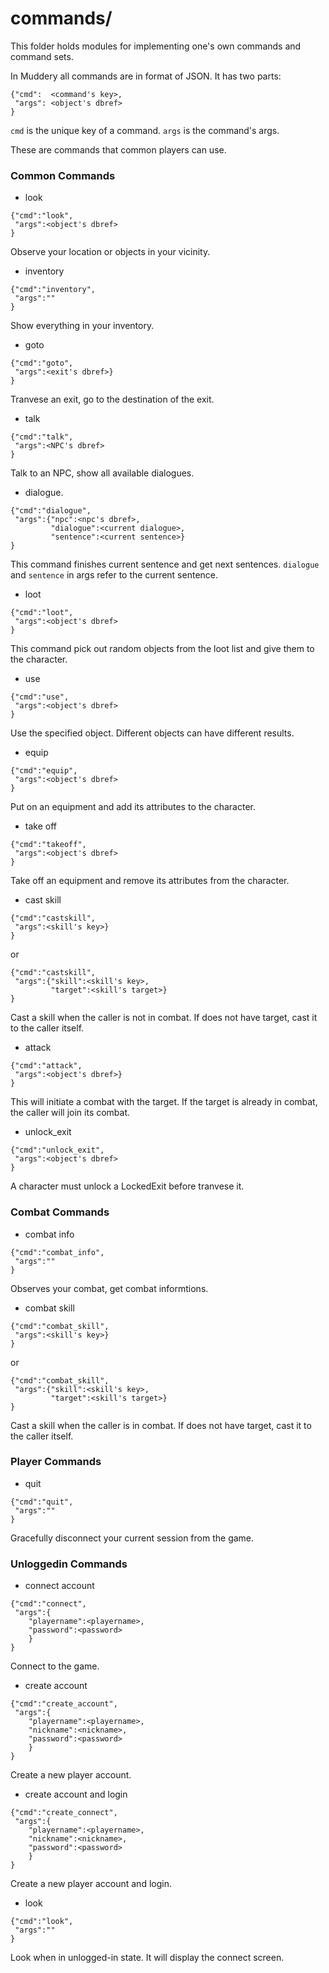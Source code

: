 # commands/

This folder holds modules for implementing one's own commands and
command sets. 

In Muddery all commands are in format of JSON. It has two parts:
```
{"cmd":  <command's key>,
 "args": <object's dbref>
}
```

`cmd` is the unique key of a command. `args` is the command's args.

These are commands that common players can use.

### Common Commands

* look
```
{"cmd":"look",
 "args":<object's dbref>
}
```
Observe your location or objects in your vicinity.

* inventory
```
{"cmd":"inventory",
 "args":""
}
```
Show everything in your inventory.

* goto
```
{"cmd":"goto",
 "args":<exit's dbref>}
}
```
Tranvese an exit, go to the destination of the exit.

* talk
```
{"cmd":"talk",
 "args":<NPC's dbref>
}
```
Talk to an NPC, show all available dialogues.

* dialogue.
```
{"cmd":"dialogue",
 "args":{"npc":<npc's dbref>,
         "dialogue":<current dialogue>,
         "sentence":<current sentence>}
}
```
This command finishes current sentence and get next sentences.
`dialogue` and `sentence` in args refer to the current sentence.

* loot
```
{"cmd":"loot",
 "args":<object's dbref>
}
```
This command pick out random objects from the loot list and give them to the character.

* use
```
{"cmd":"use",
 "args":<object's dbref>
}
```
Use the specified object.
Different objects can have different results.

* equip
```
{"cmd":"equip",
 "args":<object's dbref>
}
```
Put on an equipment and add its attributes to the character.

* take off
```
{"cmd":"takeoff",
 "args":<object's dbref>
}
```
Take off an equipment and remove its attributes from the character.

* cast skill
```
{"cmd":"castskill",
 "args":<skill's key>}
}
```
or
```
{"cmd":"castskill",
 "args":{"skill":<skill's key>,
         "target":<skill's target>}
}
```
Cast a skill when the caller is not in combat. If does not have target, cast it to the caller itself.

* attack
```
{"cmd":"attack",
 "args":<object's dbref>}
}
```
This will initiate a combat with the target. If the target is already in combat, the caller will join its combat.

* unlock_exit
```
{"cmd":"unlock_exit",
 "args":<object's dbref>
}
```
A character must unlock a LockedExit before tranvese it.


### Combat Commands

* combat info
```
{"cmd":"combat_info",
 "args":""
}
```
Observes your combat, get combat informtions.


* combat skill
```
{"cmd":"combat_skill",
 "args":<skill's key>}
}
```
or
```
{"cmd":"combat_skill",
 "args":{"skill":<skill's key>,
         "target":<skill's target>}
}
```
Cast a skill when the caller is in combat. If does not have target, cast it to the caller itself.


### Player Commands

* quit
```
{"cmd":"quit",
 "args":""
}
```
Gracefully disconnect your current session from the game.


### Unloggedin Commands

* connect account
```
{"cmd":"connect",
 "args":{
    "playername":<playername>,
    "password":<password>
    }
}
```
Connect to the game.

* create account
```
{"cmd":"create_account",
 "args":{
    "playername":<playername>,
    "nickname":<nickname>,
    "password":<password>
    }
}
```
Create a new player account.

* create account and login
```
{"cmd":"create_connect",
 "args":{
    "playername":<playername>,
    "nickname":<nickname>,
    "password":<password>
    }
}
```
Create a new player account and login.

* look
```
{"cmd":"look",
 "args":""
}
```
Look when in unlogged-in state. It will display the connect screen.



